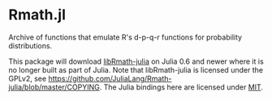 Rmath.jl
========

Archive of functions that emulate R's d-p-q-r functions for probability distributions.

This package will download [libRmath-julia](https://github.com/staticfloat/RmathBuilder)
on Julia 0.6 and newer where it is no longer built as part of Julia. Note that
libRmath-julia is licensed under the GPLv2, see https://github.com/JuliaLang/Rmath-julia/blob/master/COPYING.
The Julia bindings here are licensed under [MIT](LICENSE.md).
